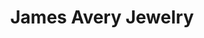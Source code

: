 ---
title: "James Avery Jewelry"
url: /houston/james-avery-jewelry-memorial-city-way-2/
shop: jewelry
---
